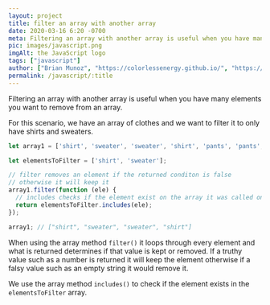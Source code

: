 ```yaml
---
layout: project
title: filter an array with another array
date: 2020-03-16 6:20 -0700
meta: Filtering an array with another array is useful when you have many elements you want to remove from an array.
pic: images/javascript.png
imgAlt: the JavaScript logo
tags: ["javascript"]
author: ["Brian Munoz", "https://colorlessenergy.github.io/", "https://github.com/colorlessenergy"]
permalink: /javascript/:title
---
```



Filtering an array with another array is useful when you have many elements you want to remove from an array.

For this scenario, we have an array of clothes and we want to filter it to only have shirts and sweaters.

```javascript
let array1 = ['shirt', 'sweater', 'sweater', 'shirt', 'pants', 'pants', 'underwear'];

let elementsToFilter = ['shirt', 'sweater'];

// filter removes an element if the returned conditon is false
// otherwise it will keep it
array1.filter(function (ele) {
  // includes checks if the element exist on the array it was called on
  return elementsToFilter.includes(ele);
});

array1; // ["shirt", "sweater", "sweater", "shirt"]
```

When using the array method <code class="highlight__code">filter()</code> it loops through every element and what is returned determines if that value is kept or removed. If a truthy value such as a number is returned it will keep the element otherwise if a falsy value such as an empty string it would remove it. 

We use the array method <code class="highlight__code">includes()</code> to check if the element exists in the <code class="highlight__code">elementsToFilter</code> array.